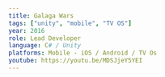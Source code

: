 ```yaml
---
title: Galaga Wars
tags: ["unity", "mobile", "TV OS"]
year: 2016
role: Lead Developer
language: C# / Unity
platforms: Mobile - iOS / Android / TV Os
youtube: https://youtu.be/MDSJjeY5YEI
---
```

